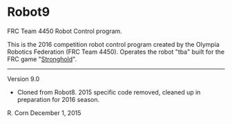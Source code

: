 # Robot9
FRC Team 4450 Robot Control program.

This is the 2016 competition robot control program created by the Olympia Robotics Federation (FRC Team 4450).
Operates the robot "tba" built for the FRC game "[Stronghold](http://www.firstinspires.org/node/3651)".
***************************************************************************************************************
Version 9.0

*    Cloned from Robot8. 2015 specific code removed, cleaned up in preparation for 2016 season.

R. Corn
December 1, 2015
